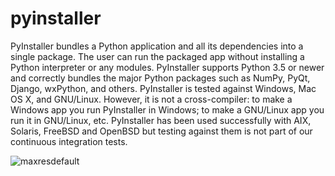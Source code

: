 # pyinstaller
PyInstaller bundles a Python application and all its dependencies into a single package. The user can run the packaged app without installing a Python interpreter or any modules. PyInstaller supports Python 3.5 or newer and correctly bundles the major Python packages such as NumPy, PyQt, Django, wxPython, and others.
PyInstaller is tested against Windows, Mac OS X, and GNU/Linux. However, it is not a cross-compiler: to make a Windows app you run PyInstaller in Windows; to make a GNU/Linux app you run it in GNU/Linux, etc. PyInstaller has been used successfully with AIX, Solaris, FreeBSD and OpenBSD but testing against them is not part of our continuous integration tests.

![maxresdefault](https://user-images.githubusercontent.com/68494604/94108026-2f2ac580-fe5c-11ea-9f3a-bff13deb9616.jpg)

